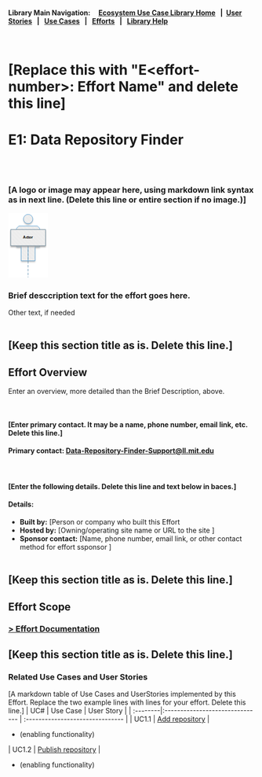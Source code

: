 #### Library Main Navigation: &nbsp; &nbsp;  [Ecosystem Use Case Library Home](https://github.com/NIH-NICHD-Ecosystem) &nbsp; | &nbsp;[User Stories](https://github.com/NIH-NICHD-Ecosystem/UserStories/blob/main/README.md)  &nbsp; | &nbsp; [Use Cases](https://github.com/NIH-NICHD-Ecosystem/UseCases/blob/main/README.md) &nbsp; | &nbsp; [Efforts](https://github.com/NIH-NICHD-Ecosystem/Efforts/blob/main/README.md) &nbsp; | &nbsp; [Library Help](https://github.com/NIH-NICHD-Ecosystem/LibraryHelp/blob/main/README.md)

</br>

# [Replace this with "E\<effort-number\>: Effort Name" and delete this line]
# E1: Data Repository Finder 

<br/><br/>
### [A logo or image may appear here, using markdown link syntax as in next line. (Delete this line or entire section if no image.)]
![About the image text](./assets/En-Sample.png)
<br/>

### Brief desccription text for the effort goes here.
Other text, if needed
<br/><br/>

## [Keep this section title as is. Delete this line.]
## Effort Overview
<p> Enter an overview, more detailed than the Brief Description, above.</p>
<br/>

#### [Enter primary contact. It may be a name, phone number, email link, etc. Delete this line.]
#### Primary contact:  [Data-Repository-Finder-Support@ll.mit.edu](mailto:Data-Repository-Finder-Support@ll.mit.edu?subject=Data-Repository-Finder-Support)<br/>
<br/>

#### [Enter the following details. Delete this line and text below in baces.]
#### Details: 
* <b> Built by:</b> [Person or company who built this Effort</br>
* <b> Hosted by:</b> [Owning/operating site name or URL to the site ] <br/>
* <b> Sponsor contact:</b> [Name, phone number, email link, or other contact method for effort ssponsor ]
<br/><br/>

## [Keep this section title as is. Delete this line.]
## Effort Scope

### [> Effort Documentation](https://github.com/NIH-NICHD-Ecosystem/E1_Data-Repository-Finder/blob/main/Documentation/Use-Cases-Overview.md) 

## [Keep this section title as is. Delete this line.]
### Related Use Cases and User Stories
[A markdown table of Use Cases and UserStories implemented by this Effort. Replace the two example lines with lines for your effort. Delete this line.]
| UC# | Use Case  |  User Story    | 
| :--------|:------------------------------- | :------------------------------- | 
| UC1.1 | [Add repository](https://github.com/NIH-NICHD-Ecosystem/E1_Data-Repository-Finder/blob/main/Documentation/1_Use-Cases/Pages/UC1.1_Add-Repository.md) | <ul><li>(enabling functionality)</li></ul>
| UC1.2 | [Publish repository](https://github.com/NIH-NICHD-Ecosystem/E1_Data-Repository-Finder/blob/main/Documentation/1_Use-Cases/Pages/UC1.2-PublishRepository.md) | <ul><li>(enabling functionality)</li></ul>
